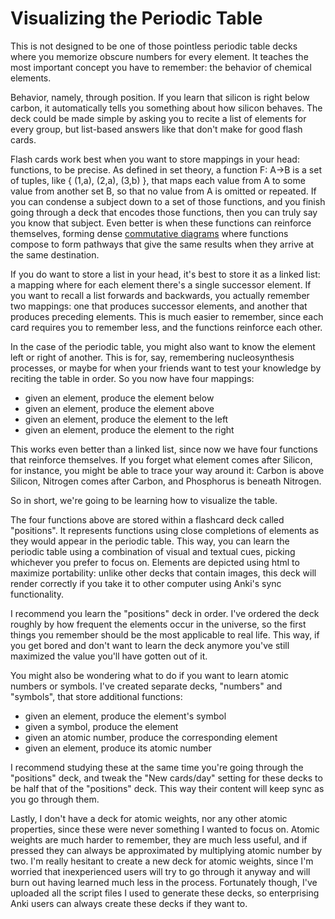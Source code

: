 # Visualizing the Periodic Table

This is not designed to be one of those pointless periodic table decks where you memorize obscure numbers for every element. It teaches the most important concept you have to remember: the behavior of chemical elements. 

Behavior, namely, through position. If you learn that silicon is right below carbon, it automatically tells you something about how silicon behaves. The deck could be made simple by asking you to recite a list of elements for every group, but list-based answers like that don't make for good flash cards. 

Flash cards work best when you want to store mappings in your head: functions, to be precise. As defined in set theory, a function F: A->B is a set of tuples, like { (1,a), (2,a), (3,b) }, that maps each value from A to some value from another set B, so that no value from A is omitted or repeated. If you can condense a subject down to a set of those functions, and you finish going through a deck that encodes those functions, then you can truly say you know that subject. Even better is when these functions can reinforce themselves, forming dense [commutative diagrams](https://en.wikipedia.org/wiki/Commutative_diagram) where functions compose to form pathways that give the same results when they arrive at the same destination.

If you do want to store a list in your head, it's best to store it as a linked list: a mapping where for each element there's a single successor element. If you want to recall a list forwards and backwards, you actually remember two mappings: one that produces successor elements, and another that produces preceding elements. This is much easier to remember, since each card requires you to remember less, and the functions reinforce each other.

In the case of the periodic table, you might also want to know the element left or right of another. This is for, say, remembering nucleosynthesis processes, or maybe for when your friends want to test your knowledge by reciting the table in order. So you now have four mappings:

* given an element, produce the element below
* given an element, produce the element above
* given an element, produce the element to the left
* given an element, produce the element to the right

This works even better than a linked list, since now we have four functions that reinforce themselves. If you forget what element comes after Silicon, for instance, you might be able to trace your way around it: Carbon is above Silicon, Nitrogen comes after Carbon, and Phosphorus is beneath Nitrogen. 

So in short, we're going to be learning how to visualize the table. 

The four functions above are stored within a flashcard deck called "positions". It represents functions using close completions of elements as they would appear in the periodic table. This way, you can learn the periodic table using a combination of visual and textual cues, picking whichever you prefer to focus on. Elements are depicted using html to maximize portability: unlike other decks that contain images, this deck will render correctly if you take it to other computer using Anki's sync functionality. 

I recommend you learn the "positions" deck in order. I've ordered the deck roughly by how frequent the elements occur in the universe, so the first things you remember should be the most applicable to real life. This way, if you get bored and don't want to learn the deck anymore you've still maximized the value you'll have gotten out of it. 

You might also be wondering what to do if you want to learn atomic numbers or symbols. I've created separate decks, "numbers" and "symbols", that store additional functions:

* given an element, produce the element's symbol
* given a symbol, produce the element
* given an atomic number, produce the corresponding element
* given an element, produce its atomic number

I recommend studying these at the same time you're going through the "positions" deck, and tweak the "New cards/day" setting for these decks to be half that of the "positions" deck. This way their content will keep sync as you go through them.

Lastly, I don't have a deck for atomic weights, nor any other atomic properties, since these were never something I wanted to focus on. Atomic weights are much harder to remember, they are much less useful, and if pressed they can always be approximated by multiplying atomic number by two. I'm really hesitant to create a new deck for atomic weights, since I'm worried that inexperienced users will try to go through it anyway and will burn out having learned much less in the process. Fortunately though, I've uploaded all the script files I used to generate these decks, so enterprising Anki users can always create these decks if they want to.
